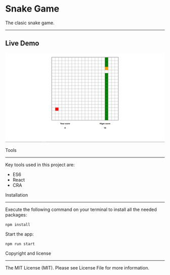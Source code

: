 # Snake Game

The clasic snake game.

---

## Live Demo


![Texto alternativo](/snake.png)

Tools

---

Key tools used in this project are:

- ES6
- React
- CRA

Installation

---

Execute the following command on your terminal to install all the needed packages:

    npm install

Start the app:

    npm run start

Copyright and license

---

The MIT License (MIT). Please see License File for more information.